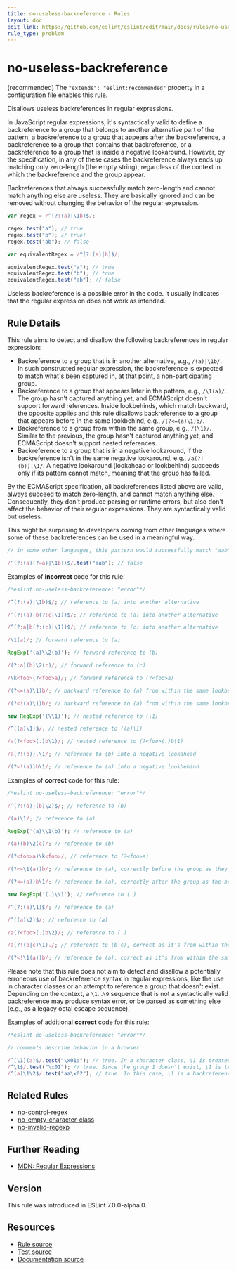 ```yaml
---
title: no-useless-backreference - Rules
layout: doc
edit_link: https://github.com/eslint/eslint/edit/main/docs/rules/no-useless-backreference.md
rule_type: problem
---
```

<!-- Note: No pull requests accepted for this file. See README.md in the root directory for details. -->

# no-useless-backreference

(recommended) The `"extends": "eslint:recommended"` property in a configuration file enables this rule.

Disallows useless backreferences in regular expressions.

In JavaScript regular expressions, it's syntactically valid to define a backreference to a group that belongs to another alternative part of the pattern, a backreference to a group that appears after the backreference, a backreference to a group that contains that backreference, or a backreference to a group that is inside a negative lookaround. However, by the specification, in any of these cases the backreference always ends up matching only zero-length (the empty string), regardless of the context in which the backreference and the group appear.

Backreferences that always successfully match zero-length and cannot match anything else are useless. They are basically ignored and can be removed without changing the behavior of the regular expression.

```js
var regex = /^(?:(a)|\1b)$/;

regex.test("a"); // true
regex.test("b"); // true!
regex.test("ab"); // false

var equivalentRegex = /^(?:(a)|b)$/;

equivalentRegex.test("a"); // true
equivalentRegex.test("b"); // true
equivalentRegex.test("ab"); // false
```

Useless backreference is a possible error in the code. It usually indicates that the regular expression does not work as intended.

## Rule Details

This rule aims to detect and disallow the following backreferences in regular expression:

* Backreference to a group that is in another alternative, e.g., `/(a)|\1b/`. In such constructed regular expression, the backreference is expected to match what's been captured in, at that point, a non-participating group.
* Backreference to a group that appears later in the pattern, e.g., `/\1(a)/`. The group hasn't captured anything yet, and ECMAScript doesn't support forward references. Inside lookbehinds, which match backward, the opposite applies and this rule disallows backreference to a group that appears before in the same lookbehind, e.g., `/(?<=(a)\1)b/`.
* Backreference to a group from within the same group, e.g., `/(\1)/`. Similar to the previous, the group hasn't captured anything yet, and ECMAScript doesn't support nested references.
* Backreference to a group that is in a negative lookaround, if the backreference isn't in the same negative lookaround, e.g., `/a(?!(b)).\1/`. A negative lookaround (lookahead or lookbehind) succeeds only if its pattern cannot match, meaning that the group has failed.

By the ECMAScript specification, all backreferences listed above are valid, always succeed to match zero-length, and cannot match anything else. Consequently, they don't produce parsing or runtime errors, but also don't affect the behavior of their regular expressions. They are syntactically valid but useless.

This might be surprising to developers coming from other languages where some of these backreferences can be used in a meaningful way.

```js
// in some other languages, this pattern would successfully match "aab"

/^(?:(a)(?=a)|\1b)+$/.test("aab"); // false
```

Examples of **incorrect** code for this rule:

```js
/*eslint no-useless-backreference: "error"*/

/^(?:(a)|\1b)$/; // reference to (a) into another alternative

/^(?:(a)|b(?:c|\1))$/; // reference to (a) into another alternative

/^(?:a|b(?:(c)|\1))$/; // reference to (c) into another alternative

/\1(a)/; // forward reference to (a)

RegExp('(a)\\2(b)'); // forward reference to (b)

/(?:a)(b)\2(c)/; // forward reference to (c)

/\k<foo>(?<foo>a)/; // forward reference to (?<foo>a)

/(?<=(a)\1)b/; // backward reference to (a) from within the same lookbehind

/(?<!(a)\1)b/; // backward reference to (a) from within the same lookbehind

new RegExp('(\\1)'); // nested reference to (\1)

/^((a)\1)$/; // nested reference to ((a)\1)

/a(?<foo>(.)b\1)/; // nested reference to (?<foo>(.)b\1)

/a(?!(b)).\1/; // reference to (b) into a negative lookahead

/(?<!(a))b\1/; // reference to (a) into a negative lookbehind
```

Examples of **correct** code for this rule:

```js
/*eslint no-useless-backreference: "error"*/

/^(?:(a)|(b)\2)$/; // reference to (b)

/(a)\1/; // reference to (a)

RegExp('(a)\\1(b)'); // reference to (a)

/(a)(b)\2(c)/; // reference to (b)

/(?<foo>a)\k<foo>/; // reference to (?<foo>a)

/(?<=\1(a))b/; // reference to (a), correctly before the group as they're in the same lookbehind

/(?<=(a))b\1/; // reference to (a), correctly after the group as the backreference isn't in the lookbehind

new RegExp('(.)\\1'); // reference to (.)

/^(?:(a)\1)$/; // reference to (a)

/^((a)\2)$/; // reference to (a)

/a(?<foo>(.)b\2)/; // reference to (.)

/a(?!(b|c)\1)./; // reference to (b|c), correct as it's from within the same negative lookahead

/(?<!\1(a))b/; // reference to (a), correct as it's from within the same negative lookbehind
```

Please note that this rule does not aim to detect and disallow a potentially erroneous use of backreference syntax in regular expressions, like the use in character classes or an attempt to reference a group that doesn't exist. Depending on the context, a `\1`...`\9` sequence that is not a syntactically valid backreference may produce syntax error, or be parsed as something else (e.g., as a legacy octal escape sequence).

Examples of additional **correct** code for this rule:

```js
/*eslint no-useless-backreference: "error"*/

// comments describe behavior in a browser

/^[\1](a)$/.test("\x01a"); // true. In a character class, \1 is treated as an octal escape sequence.
/^\1$/.test("\x01"); // true. Since the group 1 doesn't exist, \1 is treated as an octal escape sequence.
/^(a)\1\2$/.test("aa\x02"); // true. In this case, \1 is a backreference, \2 is an octal escape sequence.
```

## Related Rules

* [no-control-regex](no-control-regex)
* [no-empty-character-class](no-empty-character-class)
* [no-invalid-regexp](no-invalid-regexp)

## Further Reading

* [MDN: Regular Expressions](https://developer.mozilla.org/en-US/docs/Web/JavaScript/Guide/Regular_Expressions)

## Version

This rule was introduced in ESLint 7.0.0-alpha.0.

## Resources

* [Rule source](https://github.com/eslint/eslint/tree/HEAD/lib/rules/no-useless-backreference.js)
* [Test source](https://github.com/eslint/eslint/tree/HEAD/tests/lib/rules/no-useless-backreference.js)
* [Documentation source](https://github.com/eslint/eslint/tree/HEAD/docs/rules/no-useless-backreference.md)
